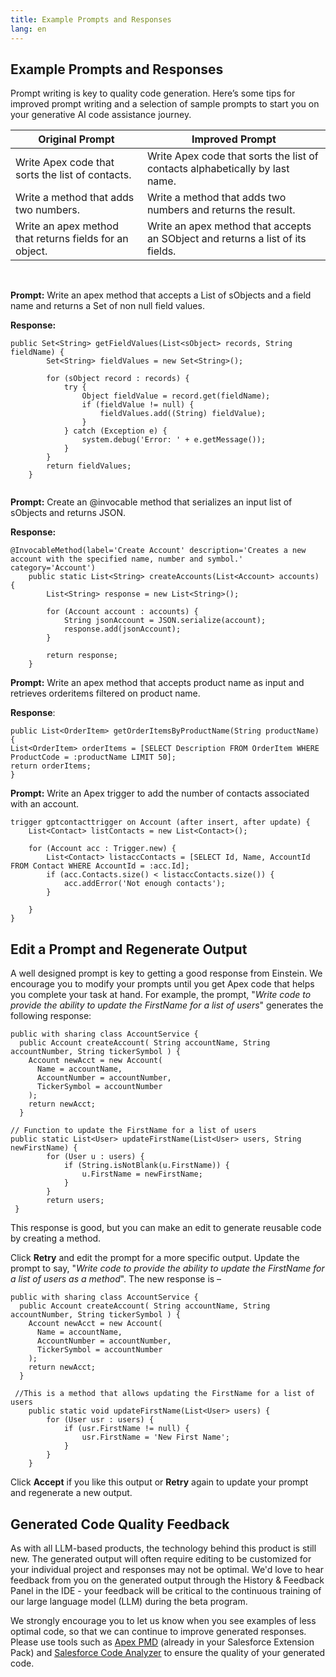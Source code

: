 ```yaml
---
title: Example Prompts and Responses
lang: en
---
```


## Example Prompts and Responses

Prompt writing is key to quality code generation. Here’s some tips for improved prompt writing and a selection of sample prompts to start you on your generative AI code assistance journey.

| <b>Original Prompt </b>                                 | <b>Improved Prompt</b>                                                         |
| ------------------------------------------------------- | ------------------------------------------------------------------------------ |
| Write Apex code that sorts the list of contacts.        | Write Apex code that sorts the list of contacts alphabetically by last name.   |
| Write a method that adds two numbers.                   | Write a method that adds two numbers and returns the result.                   |
| Write an apex method that returns fields for an object. | Write an apex method that accepts an SObject and returns a list of its fields. |

<br>

**Prompt:** Write an apex method that accepts a List of sObjects and a field name and returns a Set of non null field values.

**Response:**

```
public Set<String> getFieldValues(List<sObject> records, String fieldName) {
        Set<String> fieldValues = new Set<String>();

        for (sObject record : records) {
            try {
                Object fieldValue = record.get(fieldName);
                if (fieldValue != null) {
                    fieldValues.add((String) fieldValue);
                }
            } catch (Exception e) {
                system.debug('Error: ' + e.getMessage());
            }
        }
        return fieldValues;
    }


```

**Prompt:** Create an @invocable method that serializes an input list of sObjects and returns JSON.

**Response:**

```
@InvocableMethod(label='Create Account' description='Creates a new account with the specified name, number and symbol.' category='Account')
    public static List<String> createAccounts(List<Account> accounts) {
        List<String> response = new List<String>();

        for (Account account : accounts) {
            String jsonAccount = JSON.serialize(account);
            response.add(jsonAccount);
        }

        return response;
    }

```

**Prompt:** Write an apex method that accepts product name as input and retrieves orderitems filtered on product name.

**Response**:

```
public List<OrderItem> getOrderItemsByProductName(String productName) {
List<OrderItem> orderItems = [SELECT Description FROM OrderItem WHERE ProductCode = :productName LIMIT 50];
return orderItems;
}

```

**Prompt:** Write an Apex trigger to add the number of contacts associated with an account.

```
trigger gptcontacttrigger on Account (after insert, after update) {
    List<Contact> listContacts = new List<Contact>();

    for (Account acc : Trigger.new) {
        List<Contact> listaccContacts = [SELECT Id, Name, AccountId FROM Contact WHERE AccountId = :acc.Id];
        if (acc.Contacts.size() < listaccContacts.size()) {
            acc.addError('Not enough contacts');
        }

    }
}
```

## Edit a Prompt and Regenerate Output

A well designed prompt is key to getting a good response from Einstein. We encourage you to modify your prompts until you get Apex code that helps you complete your task at hand. For example, the prompt, "_Write code to provide the ability to update the FirstName for a list of users_" generates the following response:

```
public with sharing class AccountService {
  public Account createAccount( String accountName, String accountNumber, String tickerSymbol ) {
    Account newAcct = new Account(
      Name = accountName,
      AccountNumber = accountNumber,
      TickerSymbol = accountNumber
    );
    return newAcct;
  }
```

```
// Function to update the FirstName for a list of users
public static List<User> updateFirstName(List<User> users, String newFirstName) {
        for (User u : users) {
            if (String.isNotBlank(u.FirstName)) {
                u.FirstName = newFirstName;
            }
        }
        return users;
 }
```

This response is good, but you can make an edit to generate reusable code by creating a method.

Click **Retry** and edit the prompt for a more specific output. Update the prompt to say, "_Write code to provide the ability to update the FirstName for a list of users as a method_". The new response is –

```
public with sharing class AccountService {
  public Account createAccount( String accountName, String accountNumber, String tickerSymbol ) {
    Account newAcct = new Account(
      Name = accountName,
      AccountNumber = accountNumber,
      TickerSymbol = accountNumber
    );
    return newAcct;
  }
```

```
 //This is a method that allows updating the FirstName for a list of users
    public static void updateFirstName(List<User> users) {
        for (User usr : users) {
            if (usr.FirstName != null) {
                usr.FirstName = 'New First Name';
            }
        }
    }
```

Click **Accept** if you like this output or **Retry** again to update your prompt and regenerate a new output.

## Generated Code Quality Feedback

As with all LLM-based products, the technology behind this product is still new. The generated output will often require editing to be customized for your individual project and responses may not be optimal. We'd love to hear feedback from you on the generated output through the History & Feedback Panel in the IDE - your feedback will be critical to the continuous training of our large language model (LLM) during the beta program.

We strongly encourage you to let us know when you see examples of less optimal code, so that we can continue to improve generated responses. Please use tools such as [Apex PMD](https://marketplace.visualstudio.com/items?itemName=chuckjonas.apex-pmd) (already in your Salesforce Extension Pack) and [Salesforce Code Analyzer](https://forcedotcom.github.io/sfdx-scanner/) to ensure the quality of your generated code.
